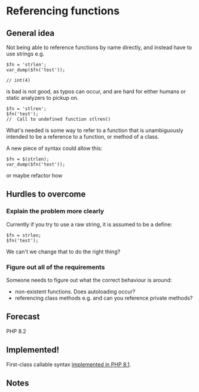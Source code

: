 # Referencing functions 

## General idea


Not being able to reference functions by name directly, and instead have to use strings e.g.


```
$fn = 'strlen';
var_dump($fn('test')); 

// int(4)
```

is bad is not good, as typos can occur, and are hard for either humans or static analyzers to pickup on.

```
$fn = 'stlren';
$fn('test');
//  Call to undefined function stlren()
```


What's needed is some way to refer to a function that is unambiguously intended to be a reference to a function, or method of a class.

A new piece of syntax could allow this:

```
$fn = $(strlen);
var_dump($fn('test')); 
```

or maybe refactor how 


## Hurdles to overcome



### Explain the problem more clearly

Currently if you try to use a raw string, it is assumed to be a define:

```
$fn = strlen;
$fn('test');
```

We can't we change that to do the right thing?

### Figure out all of the requirements

Someone needs to figure out what the correct behaviour is around:

* non-existent functions. Does autoloading occur?
* referencing class methods e.g. and can you reference private methods?

## Forecast

PHP 8.2

## Implemented!

First-class callable syntax [implemented in PHP 8.1](https://wiki.php.net/rfc/first_class_callable_syntax).

## Notes



